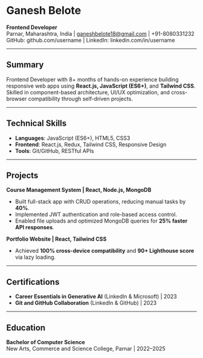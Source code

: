 # Ganesh Belote  
**Frontend Developer**  
Parnar, Maharashtra, India | ganeshbelote18@gmail.com | +91-8080331232  
GitHub: github.com/username | LinkedIn: linkedin.com/in/username  

---

## **Summary**  
Frontend Developer with 8+ months of hands-on experience building responsive web apps using **React.js, JavaScript (ES6+)**, and **Tailwind CSS**. Skilled in component-based architecture, UI/UX optimization, and cross-browser compatibility through self-driven projects.  

---

## **Technical Skills**  
- **Languages**: JavaScript (ES6+), HTML5, CSS3  
- **Frontend**: React.js, Redux, Tailwind CSS, Responsive Design  
- **Tools**: Git/GitHub, RESTful APIs  

---

## **Projects**  
**Course Management System | React, Node.js, MongoDB**  
- Built full-stack app with CRUD operations, reducing manual tasks by **40%**.  
- Implemented JWT authentication and role-based access control.  
- Enabled file uploads and optimized MongoDB queries for **25% faster API responses**.  

**Portfolio Website | React, Tailwind CSS**  
- Achieved **100% cross-device compatibility** and **90+ Lighthouse score** via lazy loading.  

---

## **Certifications**  
- **Career Essentials in Generative AI** (LinkedIn & Microsoft) | 2023  
- **Git and GitHub Collaboration** (LinkedIn & GitHub) | 2023  

---

## **Education**  
**Bachelor of Computer Science**  
New Arts, Commerce and Science College, Parnar | 2022–2025  
